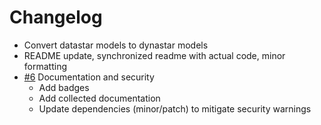 # Changelog

- Convert datastar models to dynastar models
- README update, synchronized readme with actual code, minor formatting
- [#6] Documentation and security
  - Add badges
  - Add collected documentation
  - Update dependencies (minor/patch) to mitigate security warnings

[#6]: https://github.com/warehouseai/warehouse-models/pull/6
